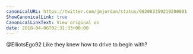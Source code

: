 ```yaml
---
canonicalURL: https://twitter.com/jmjordan/status/982083359219200001
ShowCanonicalLink: true
CanonicalLinkText: View original on
date: 2018-04-06T02:31:33+00:00
---
```

@ElliotsEgo92 Like they knew how to drive to begin with?